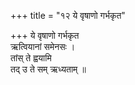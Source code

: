 +++
title = "१२ ये वृषाणो गर्भकृत"

+++
ये वृषाणो गर्भकृत  
ऋत्वियानां समेनसः ।  
तांस् ते ह्वयामि  
तद् उ ते सम् ऋध्यताम् ॥